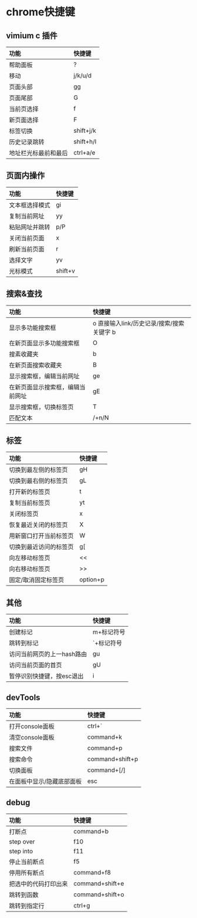 # chrome快捷键

## vimium c 插件

|功能|快捷键|
|:--|:--|
|帮助面板|?|
|移动|j/k/u/d|
|页面头部|gg|
|页面尾部|G|
|当前页选择|f|
|新页面选择|F|
|标签切换|shift+j/k|
|历史记录跳转|shift+h/l|
|地址栏光标最前和最后|ctrl+a/e|

## 页面内操作

|功能|快捷键|
|:--|:--|
|文本框选择模式|gi|
|复制当前网址|yy|
|粘贴网址并跳转|p/P|
|关闭当前页面|x|
|刷新当前页面|r|
|选择文字|yv|
|光标模式|shift+v|

## 搜索&查找

|功能|快捷键|
|:--|:--|
|显示多功能搜索框|o 直接输入link/历史记录/搜索/搜索关键字 b|g|gh(百度｜谷歌｜github)|
|在新页面显示多功能搜索框|O|
|搜素收藏夹|b|
|在新页面搜索收藏夹|B|
|显示搜索框，编辑当前网址|ge|
|在新页面显示搜索框，编辑当前网址|gE|
|显示搜索框，切换标签页|T|
|匹配文本|/+n/N|

## 标签

|功能|快捷键|
|:--|:--|
|切换到最左侧的标签页|gH|
|切换到最右侧的标签页|gL|
|打开新的标签页|t|
|复制当前标签页|yt|
|关闭标签页|x|
|恢复最近关闭的标签页|X|
|用新窗口打开当前标签页|W|
|切换到最近访问的标签页|g[|
|向左移动标签页|<<|
|向右移动标签页|>>|
|固定/取消固定标签页|option+p|

## 其他

|功能|快捷键|
|:--|:--|
|创建标记|m+标记符号|
|跳转到标记|`+标记符号|
|访问当前网页的上一hash路由|gu|
|访问当前页面的首页|gU|
|暂停识别快捷键，按esc退出|i|

## devTools

|功能|快捷键|
|:--|:--|
|打开console面板|ctrl+`|
|清空console面板|command+k|
|搜索文件|command+p|
|搜索命令|command+shift+p|
|切换面板|command+[/]|
|在面板中显示/隐藏底部面板|esc|

## debug

|功能|快捷键|
|:--|:--|
|打断点|command+b|
|step over|f10|
|step into|f11|
|停止当前断点|f5|
|停用所有断点|command+f8|
|把选中的代码打印出来|command+shift+e|
|跳转到函数|command+shift+o|
|跳转到指定行|ctrl+g|
